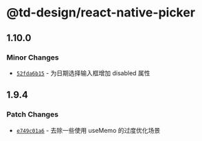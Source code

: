# @td-design/react-native-picker

## 1.10.0

### Minor Changes

- [`52fda6b15`](https://github.com/thundersdata-frontend/td-design/commit/52fda6b158960e1c4152f06b711c95438052afc1) - 为日期选择输入框增加 disabled 属性

## 1.9.4

### Patch Changes

- [`e749c01a6`](https://github.com/thundersdata-frontend/td-design/commit/e749c01a6daa53c1171104b30b720dc3625ce1f9) - 去除一些使用 useMemo 的过度优化场景
